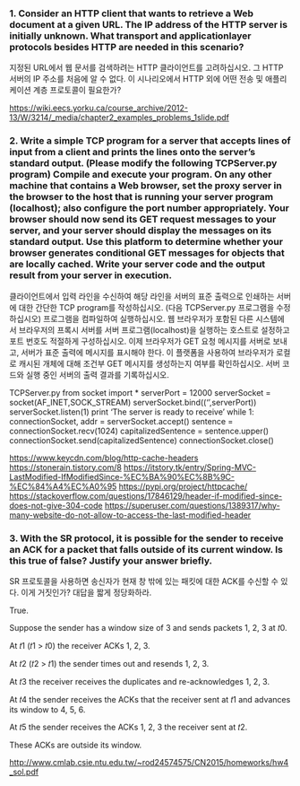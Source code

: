 ### 1. Consider an HTTP client that wants to retrieve a Web document at a given URL. The IP address of the HTTP server is initially unknown. What transport and applicationlayer protocols besides HTTP are needed in this scenario?
지정된 URL에서 웹 문서를 검색하려는 HTTP 클라이언트를 고려하십시오. 그 HTTP 서버의 IP 주소를 처음에 알 수 없다. 이 시나리오에서 HTTP 외에 어떤 전송 및 애플리케이션 계층 프로토콜이 필요한가?

https://wiki.eecs.yorku.ca/course_archive/2012-13/W/3214/_media/chapter2_examples_problems_1slide.pdf

### 2. Write a simple TCP program for a server that accepts lines of input from a client and prints the lines onto the server’s standard output. (Please modify the following TCPServer.py program) Compile and execute your program. On any other machine that contains a Web browser, set the proxy server in the browser to the host that is running your server program (localhost); also configure the port number appropriately. Your browser should now send its GET request messages to your server, and your server should display the messages on its standard output. Use this platform to determine whether your browser generates conditional GET messages for objects that are locally cached. Write your server code and the output result from your server in execution.

클라이언트에서 입력 라인을 수신하여 해당 라인을 서버의 표준 출력으로 인쇄하는 서버에 대한 간단한  TCP program를 작성하십시오. (다음 TCPServer.py 프로그램을 수정하십시오) 프로그램을 컴파일하여 실행하십시오. 웹 브라우저가 포함된 다른 시스템에서 브라우저의 프록시 서버를 서버 프로그램(localhost)을 실행하는 호스트로 설정하고 포트 번호도 적절하게 구성하십시오. 이제 브라우저가 GET 요청 메시지를 서버로 보내고, 서버가 표준 출력에 메시지를 표시해야 한다. 이 플랫폼을 사용하여 브라우저가 로컬로 캐시된 개체에 대해 조건부 GET 메시지를 생성하는지 여부를 확인하십시오. 서버 코드와 실행 중인 서버의 출력 결과를 기록하십시오.

TCPServer.py
from socket import *
serverPort = 12000
serverSocket = socket(AF_INET,SOCK_STREAM)
serverSocket.bind((‘’,serverPort))
serverSocket.listen(1)
print ‘The server is ready to receive’
while 1:
connectionSocket, addr = serverSocket.accept()
sentence = connectionSocket.recv(1024)
capitalizedSentence = sentence.upper()
connectionSocket.send(capitalizedSentence)
connectionSocket.close()

https://www.keycdn.com/blog/http-cache-headers
https://stonerain.tistory.com/8
https://itstory.tk/entry/Spring-MVC-LastModified-IfModifiedSince-%EC%BA%90%EC%8B%9C-%EC%84%A4%EC%A0%95
https://pypi.org/project/httpcache/
https://stackoverflow.com/questions/17846129/header-if-modified-since-does-not-give-304-code
https://superuser.com/questions/1389317/why-many-website-do-not-allow-to-access-the-last-modified-header

### 3. With the SR protocol, it is possible for the sender to receive an ACK for a packet that falls outside of its current window. Is this true of false? Justify your answer briefly.
SR 프로토콜을 사용하면 송신자가 현재 창 밖에 있는 패킷에 대한 ACK를 수신할 수 있다. 이게 거짓인가? 대답을 짧게 정당화하라.

True.

Suppose the sender has a window size of 3 and sends packets 1, 2, 3 at 𝑡0. 

At 𝑡1 (𝑡1 > 𝑡0) the receiver ACKs 1, 2, 3. 

At 𝑡2 (𝑡2 > 𝑡1) the sender times out and resends 1, 2, 3. 

At 𝑡3 the receiver receives the duplicates and re-acknowledges 1, 2, 3. 

At 𝑡4 the sender receives the ACKs that the receiver sent at 𝑡1 and advances its window to 4, 5, 6. 

At 𝑡5 the sender receives the ACKs 1, 2, 3 the receiver sent at 𝑡2. 

These ACKs are outside its window.

http://www.cmlab.csie.ntu.edu.tw/~rod24574575/CN2015/homeworks/hw4_sol.pdf

